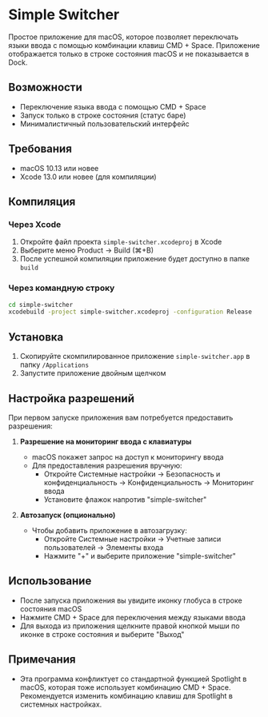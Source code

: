 # Simple Switcher

Простое приложение для macOS, которое позволяет переключать языки ввода с помощью комбинации клавиш CMD + Space. Приложение отображается только в строке состояния macOS и не показывается в Dock.

## Возможности
- Переключение языка ввода с помощью CMD + Space
- Запуск только в строке состояния (статус баре)
- Минималистичный пользовательский интерфейс

## Требования
- macOS 10.13 или новее
- Xcode 13.0 или новее (для компиляции)

## Компиляция

### Через Xcode
1. Откройте файл проекта `simple-switcher.xcodeproj` в Xcode
2. Выберите меню Product -> Build (⌘+B)
3. После успешной компиляции приложение будет доступно в папке `build`

### Через командную строку
```bash
cd simple-switcher
xcodebuild -project simple-switcher.xcodeproj -configuration Release
```

## Установка
1. Скопируйте скомпилированное приложение `simple-switcher.app` в папку `/Applications`
2. Запустите приложение двойным щелчком

## Настройка разрешений

При первом запуске приложения вам потребуется предоставить разрешения:

1. **Разрешение на мониторинг ввода с клавиатуры**
   - macOS покажет запрос на доступ к мониторингу ввода
   - Для предоставления разрешения вручную:
     - Откройте Системные настройки -> Безопасность и конфиденциальность -> Конфиденциальность -> Мониторинг ввода
     - Установите флажок напротив "simple-switcher"

2. **Автозапуск (опционально)**
   - Чтобы добавить приложение в автозагрузку:
     - Откройте Системные настройки -> Учетные записи пользователей -> Элементы входа
     - Нажмите "+" и выберите приложение "simple-switcher"

## Использование
- После запуска приложения вы увидите иконку глобуса в строке состояния macOS
- Нажмите CMD + Space для переключения между языками ввода
- Для выхода из приложения щелкните правой кнопкой мыши по иконке в строке состояния и выберите "Выход"

## Примечания
- Эта программа конфликтует со стандартной функцией Spotlight в macOS, которая тоже использует комбинацию CMD + Space. Рекомендуется изменить комбинацию клавиш для Spotlight в системных настройках. 